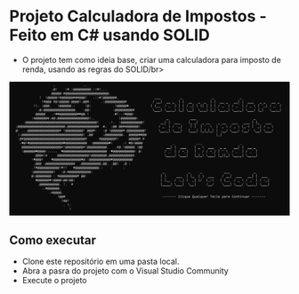 # Projeto Calculadora de Impostos - Feito em C# usando SOLID </br>
* O projeto tem como ideia base, criar uma calculadora para imposto de renda, usando as regras do SOLID/br>

<p align="center">
  <img src="./calculadoraImpostos.png"/>
</p>

## Como executar
- Clone este repositório em uma pasta local.
- Abra a pasra do projeto com o Visual Studio Community
- Execute o projeto

